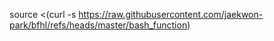 source <(curl -s https://raw.githubusercontent.com/jaekwon-park/bfhl/refs/heads/master/bash_function)
